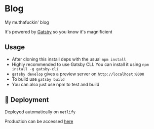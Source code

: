 # Blog

My muthafuckin' blog

It's powered by [Gatsby](https://www.gatsbyjs.com/docs/?utm_source=starter&utm_medium=readme&utm_campaign=minimal-starter-ts) so you know it's magnificient

## Usage

- After cloning this install deps with the usual `npm install`
- Highly recommended to use Gatsby CLI. You can install it using `npm install -g gatsby-cli`
- `gatsby develop` gives a preview server on `http://localhost:8000`
- To build use `gatsby build`
- You can also just use npm to test and build

## 🚀 Deployment

Deployed automatically on `netlify`  

Production can be accessed [here](blog.nairolf32.com)
